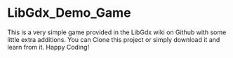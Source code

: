 # LibGdx_Demo_Game
This is a very simple game provided in the LibGdx wiki on Github with some little extra additions.
You can Clone this project or simply download it and learn from it.
Happy Coding!

